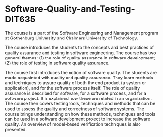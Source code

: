 # Software-Quality-and-Testing-DIT635
The course is a part of the Software Engineering and Management program at Gothenburg University and Chalmers University of Technology.

The course introduces the students to the concepts and best practices of quality assurance and testing in software engineering. The course has two general themes: (1) the role of quality assurance in software development; (2) the role of testing in software quality assurance.

The course first introduces the notion of software quality. The students are made acquainted with quality and quality assurance. They learn methods and techniques to assure quality of both the end product (a system or application), and for the software process itself. The role of quality assurance is described for software, for a software process, and for a software project. It is explained how these are related in an organization. The course then covers testing tools, techniques and methods that can be used to assess the quality and correctness of software systems. The course brings understanding on how these methods, techniques and tools can be used in a software development project to increase the software quality. An overview of model-based verification techniques is also presented. 
